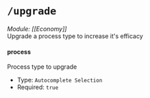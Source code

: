 # `/upgrade`
*Module: [[Economy]]*<br>
Upgrade a process type to increase it's efficacy
#### process
Process type to upgrade
- Type: `Autocomplete Selection`
- Required: `true`